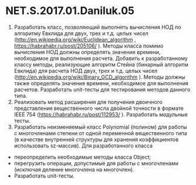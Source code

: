 # NET.S.2017.01.Daniluk.05
1.	Разработать класс, позволяющий выполнять вычисления НОД по алгоритму Евклида для двух, трех и т.д. целых чисел (http://en.wikipedia.org/wiki/Euclidean_algorithm , https://habrahabr.ru/post/205106/ ). Методы класса помимо вычисления НОД должны определять значение времени, необходимое для выполнения расчета. Добавить к разработанному классу методы, реализующие алгоритм Стейна (бинарный алгоритм Евклида) для расчета НОД двух, трех и т.д. целых чисел (http://en.wikipedia.org/wiki/Binary_GCD_algorithm ). Методы должны также  определять значение времени, необходимое для выполнения расчетов. Разработать unit-тесты для тестирования методов данного типа.
2.	Реализовать метод расширения для получения двоичного представления вещественного числа двойной точности в формате IEEE 754 (https://habrahabr.ru/post/112953/ ). Разработать модульные тесты.
3.  Разработать неизменяемый класс Polynomial (полином) для работы с многочленами степени  от одной переменной вещественного типа (в качестве внутренней структуры для хранения коэффициентов использовать sz-массив). Для разработанного класса
-	переопределить необходимые методы класса Object;
-	перегрузить операции, допустимые для работы с многочленами (исключая деление многочлена на многочлен). 
-	Разработать unit-тесты.
